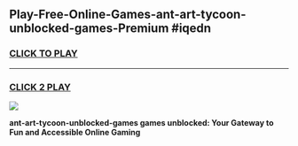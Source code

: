 
## Play-Free-Online-Games-ant-art-tycoon-unblocked-games-Premium #iqedn
<h3>
<a href="https://premium.freeplayer.one?title=ant-art-tycoon-unblocked-games&ref=8M">CLICK TO PLAY</a></h3>
<hr>

<h3>
<a href="https://premium.freeplayer.one?title=ant-art-tycoon-unblocked-games&ref=8M">CLICK 2 PLAY</a>
  
</h3>

<a href="https://premium.freeplayer.one?title=ant-art-tycoon-unblocked-games&ref=8M"><img src="https://clearcache.store/games.png"></a>


**ant-art-tycoon-unblocked-games games unblocked: Your Gateway to Fun and Accessible Online Gaming**
